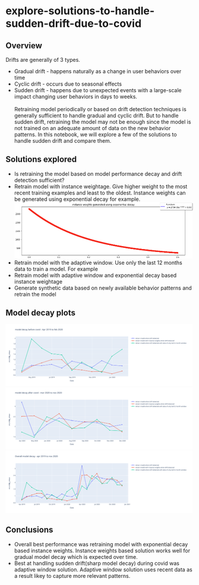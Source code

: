 # explore-solutions-to-handle-sudden-drift-due-to-covid

## Overview

Drifts are generally of 3 types. <br>

* Gradual drift - happens naturally as a change in user behaviors over time
* Cyclic drift - occurs due to seasonal effects
* Sudden drift - happens due to unexpected events with a large-scale impact changing user behaviors in days to weeks.<br/><br/>
Retraining model periodically or based on drift detection techniques is generally sufficient to handle gradual and cyclic drift. But to handle sudden drift, retraining the model may not be enough since the model is not trained on an adequate amount of data on the new behavior patterns. In this notebook, we will explore a few of the solutions to handle sudden drift and compare them.<br/>


## Solutions explored

* Is retraining the model based on model performance decay and drift detection sufficient?
* Retrain model with instance weightage. Give higher weight to the most recent training examples and least to the oldest. Instance weights can be generated using exponential decay for example.
![exponential_decay_function](plots/exponential_decay_function.png)
* Retrain model with the adaptive window. Use only the last 12 months data to train a model. For example
* Retrain model with adaptive window and exponential decay based instance weightage
* Generate synthetic data based on newly available behavior patterns and retrain the model

## Model decay plots
![model_decay_before_covid_-_Apr_2019_to_feb_2020](plots/model_decay_before_covid_-_Apr_2019_to_feb_2020.svg)
![model_decay_after_covid_-_mar_2020_to_nov_2020](plots/model_decay_after_covid_-_mar_2020_to_nov_2020.svg)
![overall_model_decay](plots/overall_model_decay.svg)

## Conclusions

* Overall best performance was retraining model with exponential decay based instance weights. Instance weights based solution works well for gradual model decay which is expected over time.
* Best at handling sudden drift(sharp model decay) during covid was adaptive window solution. Adaptive window solution uses recent data as a result likey to capture more relevant patterns.


